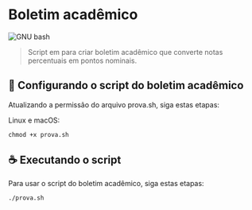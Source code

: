 # Boletim acadêmico

![GNU bash](https://img.shields.io/badge/-shell%20script-4EAA25?style=flat-square&logo=gnubash&logoColor=fff)

> Script em para criar boletim acadêmico que converte notas percentuais em pontos nominais.

## 🚀 Configurando o script do boletim acadêmico

Atualizando a permissão do arquivo prova.sh, siga estas etapas:

Linux e macOS: 
```
chmod +x prova.sh
```

## ☕ Executando o script

Para usar o script do boletim acadêmico, siga estas etapas:

```
./prova.sh
```